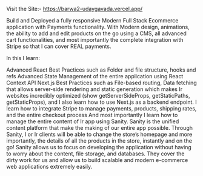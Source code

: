 Visit the Site:- https://barwa2-udaygavada.vercel.app/

Build and Deployed a fully responsive Modern Full Stack Ecommerce application with Payments functionality. With Modern design, animations, the ability to add and edit products on the go using a CMS, all advanced cart functionalities, and most importantly the complete integration with Stripe so that I can cover REAL payments.

In this I learn:

Advanced React Best Practices such as
Folder and file structure, hooks and refs
Advanced State Management of the entire application using React Context API
Next.js Best Practices such as
File-based routing, Data fetching that allows server-side rendering and static generation which makes Ir websites incredibly optimized (show getServerSideProps, getStaticPaths, getStaticProps), and I also learn how to use Next.js as a backend endpoint.
I learn how to integrate Stripe to manage payments, products, shipping rates, and the entire checkout process
And most importantly I learn how to manage the entire content of Ir app using Sanity. Sanity is the unified content platform that make the making of our entire app possible.
Through Sanity, I or Ir clients will be able to change the store’s homepage and more importantly, the details of all the products in the store, instantly and on the go!
Sanity allows us to focus on developing the application without having to worry about the content, file storage, and databases. They cover the dirty work for us and allow us to build scalable and modern e-commerce web applications extremely easily.
